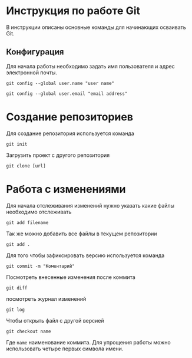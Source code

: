# **Инструкция по работе Git**

В инструкции описаны основные команды для начинающих осваивать Git.

## **Конфигурация**

Для начала работы необходимо задать имя пользователя и адрес электронной почты.

    git config --global user.name "user name"

    git config --global user.email "email address"

# **Создание репозиториев**

Для создание репозитория используется команда

    git init

Загрузить проект с другого репозитория

    git clone [url]

# **Работа с изменениями**

Для начала отслеживания изменений нужно указать какие файлы необходимо отслеживать

    git add filename

Так же можно добавить все файлы в текущем репозитории

    git add .

Для того чтобы зафиксировать версию используется команда 

    git commit -m "Коментарий"

Посмотреть внесенные изменения после коммита

    git diff

посмотреть журнал изменений

    git log

Чтобы открыть файл с другой версией

    git checkout name

Где `name` наименование коммита. Для упрощения работы можно использовать четыре первых символа имени.

